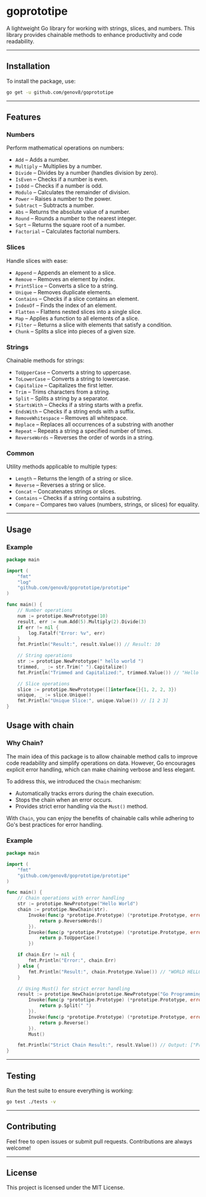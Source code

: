 # goprototipe

A lightweight Go library for working with strings, slices, and numbers. This library provides chainable methods to enhance productivity and code readability.

---

## Installation

To install the package, use:

```bash
go get -u github.com/genov8/goprototipe
```

---

## Features

### Numbers
Perform mathematical operations on numbers:
- `Add` – Adds a number.
- `Multiply` – Multiplies by a number.
- `Divide` – Divides by a number (handles division by zero).
- `IsEven` – Checks if a number is even.
- `IsOdd` – Checks if a number is odd.
- `Modulo` – Calculates the remainder of division.
- `Power` – Raises a number to the power.
- `Subtract` – Subtracts a number.
- `Abs` – Returns the absolute value of a number.
- `Round` – Rounds a number to the nearest integer.
- `Sqrt` – Returns the square root of a number.
- `Factorial` – Calculates factorial numbers.

### Slices
Handle slices with ease:
- `Append` – Appends an element to a slice.
- `Remove` – Removes an element by index.
- `PrintSlice` – Converts a slice to a string.
- `Unique` – Removes duplicate elements.
- `Contains` – Checks if a slice contains an element.
- `IndexOf` – Finds the index of an element.
- `Flatten` – Flattens nested slices into a single slice.
- `Map` – Applies a function to all elements of a slice.
- `Filter` – Returns a slice with elements that satisfy a condition.
- `Chunk` – Splits a slice into pieces of a given size.

### Strings
Chainable methods for strings:
- `ToUpperCase` – Converts a string to uppercase.
- `ToLowerCase` – Converts a string to lowercase.
- `Capitalize` – Capitalizes the first letter.
- `Trim` – Trims characters from a string.
- `Split` – Splits a string by a separator.
- `StartsWith` – Checks if a string starts with a prefix.
- `EndsWith` – Checks if a string ends with a suffix.
- `RemoveWhitespace` – Removes all whitespace.
- `Replace` – Replaces all occurrences of a substring with another
- `Repeat` – Repeats a string a specified number of times.
- `ReverseWords` – Reverses the order of words in a string.

### Common
Utility methods applicable to multiple types:
- `Length` – Returns the length of a string or slice.
- `Reverse` – Reverses a string or slice.
- `Concat` – Concatenates strings or slices.
- `Contains` – Checks if a string contains a substring.
- `Compare` – Compares two values (numbers, strings, or slices) for equality.

---

## Usage

### Example
```go
package main

import (
	"fmt"
	"log"
	"github.com/genov8/goprototipe/prototipe"
)

func main() {
	// Number operations
	num := prototipe.NewPrototype(10)
	result, err := num.Add(5).Multiply(2).Divide(3)
	if err != nil {
		log.Fatalf("Error: %v", err)
	}
	fmt.Println("Result:", result.Value()) // Result: 10

	// String operations
	str := prototipe.NewPrototype(" hello world ")
	trimmed, _ := str.Trim(" ").Capitalize()
	fmt.Println("Trimmed and Capitalized:", trimmed.Value()) // "Hello world"

	// Slice operations
	slice := prototipe.NewPrototype([]interface{}{1, 2, 2, 3})
	unique, _ := slice.Unique()
	fmt.Println("Unique Slice:", unique.Value()) // [1 2 3]
}
```

## Usage with chain

### Why Chain?

The main idea of this package is to allow chainable method calls to improve code readability and simplify operations on data. However, Go encourages explicit error handling, which can make chaining verbose and less elegant.

To address this, we introduced the `Chain` mechanism:

- Automatically tracks errors during the chain execution.
- Stops the chain when an error occurs.
- Provides strict error handling via the `Must()` method.

With `Chain`, you can enjoy the benefits of chainable calls while adhering to Go's best practices for error handling.

### Example
```go
package main

import (
	"fmt"
	"github.com/genov8/goprototipe/prototipe"
)

func main() {
	// Chain operations with error handling
	str := prototipe.NewPrototype("Hello World")
	chain := prototipe.NewChain(str).
		Invoke(func(p *prototipe.Prototype) (*prototipe.Prototype, error) {
			return p.ReverseWords()
		}).
		Invoke(func(p *prototipe.Prototype) (*prototipe.Prototype, error) {
			return p.ToUpperCase()
		})

	if chain.Err != nil {
		fmt.Println("Error:", chain.Err)
	} else {
		fmt.Println("Result:", chain.Prototype.Value()) // "WORLD HELLO"
	}

	// Using Must() for strict error handling
	result := prototipe.NewChain(prototipe.NewPrototype("Go Programming")).
		Invoke(func(p *prototipe.Prototype) (*prototipe.Prototype, error) {
			return p.Split(" ")
		}).
		Invoke(func(p *prototipe.Prototype) (*prototipe.Prototype, error) {
			return p.Reverse()
		}).
		Must()

	fmt.Println("Strict Chain Result:", result.Value()) // Output: ["Programming" "Go"]
}
```

---

## Testing

Run the test suite to ensure everything is working:

```bash
go test ./tests -v
```

---

## Contributing

Feel free to open issues or submit pull requests. Contributions are always welcome!

---

## License

This project is licensed under the MIT License.
